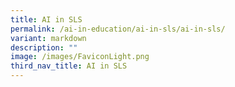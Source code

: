 ```yaml
---
title: AI in SLS
permalink: /ai-in-education/ai-in-sls/ai-in-sls/
variant: markdown
description: ""
image: /images/FaviconLight.png
third_nav_title: AI in SLS
---
```

